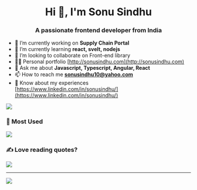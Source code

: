 <h1 align="center">Hi 👋, I'm Sonu Sindhu</h1>
<h3 align="center">A passionate frontend developer from India</h3>

- 🔭 I’m currently working on **Supply Chain Portal**
- 🌱 I’m currently learning **react, svelt, nodejs**
- 👯 I’m looking to collaborate on Front-end library
- 👨‍💻 Personal portfolio [http://sonusindhu.com](http://sonusindhu.com)
- 💬 Ask me about **Javascript, Typescript, Angular, React**
- 📫 How to reach me **sonusindhu10@yahoo.com**
- 📄 Know about my experiences [https://www.linkedin.com/in/sonusindhu/](https://www.linkedin.com/in/sonusindhu/)


<a href="http://sonusindhu.com">
  <img align="center" src="https://github-readme-stats.vercel.app/api?username=sonusindhu&show_icons=true&locale=en&layout=compact" />
</a>

### 🌱 Most Used

<a href="http://sonusindhu.com">
  <img align="center" src="https://github-readme-stats.vercel.app/api/top-langs?username=sonusindhu&show_icons=true&locale=en&layout=compact" />
</a>

### ✍️ Love reading quotes?
![](https://quotes-github-readme.vercel.app/api?type=horizontal&theme=radical)

---
![](https://komarev.com/ghpvc/?username=sonusindhu)


